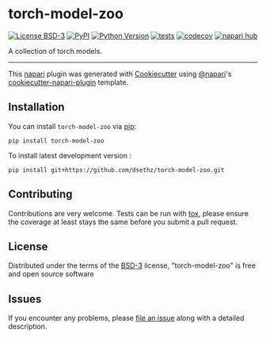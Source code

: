 # torch-model-zoo

[![License BSD-3](https://img.shields.io/pypi/l/torch-model-zoo.svg?color=green)](https://github.com/dsethz/torch-model-zoo/raw/main/LICENSE)
[![PyPI](https://img.shields.io/pypi/v/torch-model-zoo.svg?color=green)](https://pypi.org/project/torch-model-zoo)
[![Python Version](https://img.shields.io/pypi/pyversions/torch-model-zoo.svg?color=green)](https://python.org)
[![tests](https://github.com/dsethz/torch-model-zoo/workflows/tests/badge.svg)](https://github.com/dsethz/torch-model-zoo/actions)
[![codecov](https://codecov.io/gh/dsethz/torch-model-zoo/branch/main/graph/badge.svg)](https://codecov.io/gh/dsethz/torch-model-zoo)
[![napari hub](https://img.shields.io/endpoint?url=https://api.napari-hub.org/shields/torch-model-zoo)](https://napari-hub.org/plugins/torch-model-zoo)

A collection of torch models.

----------------------------------

This [napari] plugin was generated with [Cookiecutter] using [@napari]'s [cookiecutter-napari-plugin] template.

<!--
Don't miss the full getting started guide to set up your new package:
https://github.com/napari/cookiecutter-napari-plugin#getting-started

and review the napari docs for plugin developers:
https://napari.org/stable/plugins/index.html
-->

## Installation

You can install `torch-model-zoo` via [pip]:

    pip install torch-model-zoo



To install latest development version :

    pip install git+https://github.com/dsethz/torch-model-zoo.git


## Contributing

Contributions are very welcome. Tests can be run with [tox], please ensure
the coverage at least stays the same before you submit a pull request.

## License

Distributed under the terms of the [BSD-3] license,
"torch-model-zoo" is free and open source software

## Issues

If you encounter any problems, please [file an issue] along with a detailed description.

[napari]: https://github.com/napari/napari
[Cookiecutter]: https://github.com/audreyr/cookiecutter
[@napari]: https://github.com/napari
[MIT]: http://opensource.org/licenses/MIT
[BSD-3]: http://opensource.org/licenses/BSD-3-Clause
[GNU GPL v3.0]: http://www.gnu.org/licenses/gpl-3.0.txt
[GNU LGPL v3.0]: http://www.gnu.org/licenses/lgpl-3.0.txt
[Apache Software License 2.0]: http://www.apache.org/licenses/LICENSE-2.0
[Mozilla Public License 2.0]: https://www.mozilla.org/media/MPL/2.0/index.txt
[cookiecutter-napari-plugin]: https://github.com/napari/cookiecutter-napari-plugin

[file an issue]: https://github.com/dsethz/torch-model-zoo/issues

[napari]: https://github.com/napari/napari
[tox]: https://tox.readthedocs.io/en/latest/
[pip]: https://pypi.org/project/pip/
[PyPI]: https://pypi.org/

